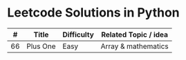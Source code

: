# Leetcode Solutions in Python


| # | Title | Difficulty | Related Topic / idea |
| ----|-------|------------|------------------- |
| 66 | Plus One | Easy | Array & mathematics|

